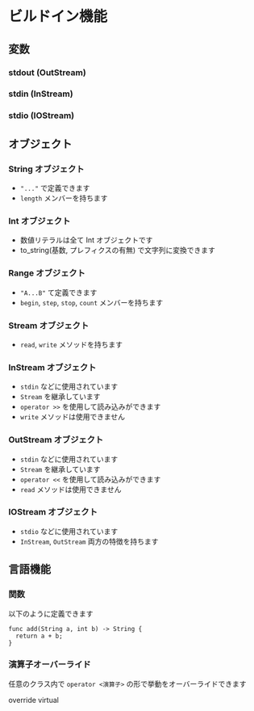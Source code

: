 # ビルドイン機能

## 変数

### stdout (OutStream)
### stdin (InStream)
### stdio (IOStream)

## オブジェクト

### String オブジェクト

- `"..."` で定義できます
- `length` メンバーを持ちます

### Int オブジェクト

- 数値リテラルは全て Int オブジェクトです
- to_string(基数, プレフィクスの有無) で文字列に変換できます

### Range オブジェクト

- `"A...B"` て定義できます
- `begin`, `step`, `stop`, `count` メンバーを持ちます

### Stream オブジェクト

- `read`, `write` メソッドを持ちます

### InStream オブジェクト

- `stdin` などに使用されています
- `Stream` を継承しています
- `operator >>` を使用して読み込みができます
- `write` メソッドは使用できません

### OutStream オブジェクト

- `stdin` などに使用されています
- `Stream` を継承しています
- `operator <<` を使用して読み込みができます
- `read` メソッドは使用できません

### IOStream オブジェクト

- `stdio` などに使用されています
- `InStream`, `OutStream` 両方の特徴を持ちます

## 言語機能

### 関数

以下のように定義できます
```plain
func add(String a, int b) -> String {
  return a + b;
}
```

### 演算子オーバーライド

任意のクラス内で `operator <演算子>` の形で挙動をオーバーライドできます

override
virtual